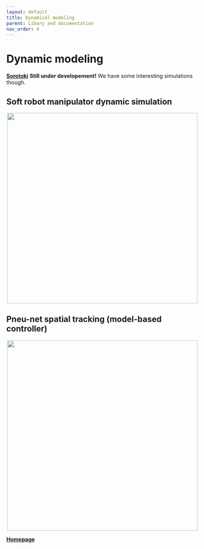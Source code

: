 ```yaml
---
layout: default
title: Dynamical modeling
parent: Libary and documentation
nav_order: 4
---
```


# Dynamic modeling 
[**Sorotoki**](https://bjcaasenbrood.github.io/SorotokiCode/) **Still under developement!** We have some interesting simulations though.

## Soft robot manipulator dynamic simulation
<div align="center"> <img src="./img/SoftArm.gif" width="500"> </div>

## Pneu-net spatial tracking (model-based controller)
<div align="center"> <img src="./img/Pneunet_tracking.gif" width="500"> </div>

[**Homepage**](https://bjcaasenbrood.github.io/SorotokiCode/)
